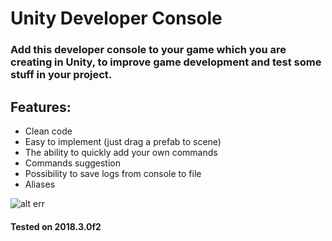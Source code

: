 # Unity Developer Console

### Add this developer console to your game which you are creating in Unity, to improve game development and test some stuff in your project.

## Features:
- Clean code
- Easy to implement (just drag a prefab to scene)
- The ability to quickly add your own commands
- Commands suggestion
- Possibility to save logs from console to file
- Aliases

![alt err](https://images91.fotosik.pl/308/f9589141fe60cd75.jpg)

#### Tested on 2018.3.0f2


